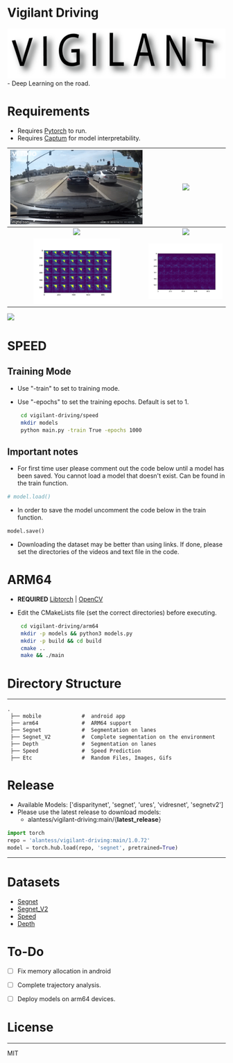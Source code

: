 # Vigilant Driving 
<img src="etc/LOGO.png" alt="logo"/> 
- Deep Learning on the road.

# Requirements
- Requires [Pytorch](https://pytorch.org/) to run.
- Requires [Captum](https://captum.ai/) for model interpretability.

|  ![](etc/original_driving_vid.gif) |  ![](etc/model_lanes.gif) |
|:-:|:-:|
|  ![](etc/depth_gif.gif) |![](etc/disparitygif.gif)   |
| <img src="etc/actual.jpg" alt="actual" width="200"/>  |  <img src="etc/interpret.jpg" alt="interpet" width="200"/> |
![](etc/segnet_v2.gif)


# SPEED
## Training Mode
- Use "-train" to set to training mode.
- Use "-epochs" to set the training epochs. Default is set to 1.

  ```sh
   cd vigilant-driving/speed
   mkdir models
   python main.py -train True -epochs 1000
  ```

## Important notes
- For first time user please comment out the code below until a model has been saved. You cannot load a model that doesn't exist. Can be found in the train function.
```python
# model.load()
```
- In order to save the model uncomment the code below in the train function. 
```python
model.save()
```
- Downloading the dataset may be better than using links. If done, please set the directories of the videos and text file in the code.


# ARM64
- **REQUIRED** [Libtorch](https://pytorch.org/cppdocs/installing.html) | [OpenCV](https://docs.opencv.org/master/d7/d9f/tutorial_linux_install.html)
- Edit the CMakeLists file (set the correct directories) before executing.  
  
  ```sh
   cd vigilant-driving/arm64
   mkdir -p models && python3 models.py
   mkdir -p build && cd build
   cmake .. 
   make && ./main
  ```

# Directory Structure
------
    .
     ├── mobile             #  android app 
     ├── arm64              #  ARM64 support 
     ├── Segnet             #  Segmentation on lanes
     ├── Segnet_V2          #  Complete segmentation on the environment
     ├── Depth              #  Segmentation on lanes
     ├── Speed              #  Speed Prediction
     ├── Etc                #  Random Files, Images, Gifs



# Release 
- Available Models: ['disparitynet', 'segnet', 'ures', 'vidresnet', 'segnetv2']
- Please use the latest release to download models: 
    - alantess/vigilant-driving:main/{**latest_release**}
```python
import torch
repo = 'alantess/vigilant-driving:main/1.0.72'
model = torch.hub.load(repo, 'segnet', pretrained=True)
```
------

# Datasets
- [Segnet](https://bdd-data.berkeley.edu/)
- [Segnet_V2](https://github.com/commaai/comma10k)
- [Speed](https://github.com/commaai/speedchallenge/tree/master/data)
- [Depth](http://apolloscape.auto/stereo.html)



# To-Do
- [ ] Fix memory allocation in android 
- [ ] Complete trajectory analysis. 
- [ ] Deploy models on arm64 devices. 


# License
----

MIT
